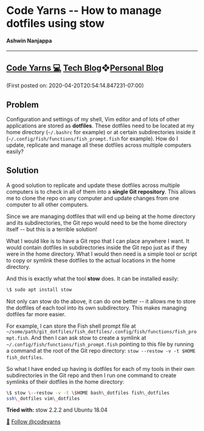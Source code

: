 # Code Yarns -- How to manage dotfiles using stow

#### Ashwin Nanjappa

-------------------------------------------------------------------------------------------------------------------------
[Code Yarns 💻](..) [Tech Blog](https://codeyarns.github.io/tech/)❖[Personal Blog](https://codeyarns.github.io/personal/)
-------------------------------------------------------------------------------------------------------------------------

(First posted on: 2020-04-20T20:54:14.847231-07:00)

Problem
-------

Configuration and settings of my shell, Vim editor and of lots of other
applications are stored as **dotfiles**. These dotfiles need to be
located at my home directory (`~/.bashrc` for example) or at certain
subdirectories inside it (`~/.config/fish/functions/fish_prompt.fish`
for example). How do I update, replicate and manage all these dotfiles
across multiple computers easily?

Solution
--------

A good solution to replicate and update these dotfiles across multiple
computers is to check in all of them into a **single Git repository**.
This allows me to clone the repo on any computer and update changes from
one computer to all other computers.

Since we are managing dotfiles that will end up being at the home
directory and its subdirectories, the Git repo would need to be the home
directory itself \-- but this is a terrible solution!

What I would like is to have a Git repo that I can place anywhere I
want. It would contain dotfiles in subdirectories inside the Git repo
just as if they were in the home directory. What I would then need is a
simple tool or script to copy or symlink these dotfiles to the actual
locations in the home directory.

And this is exactly what the tool **stow** does.  It can be installed easily:

```bash
\$ sudo apt install stow
```

Not only can stow do the above, it can do one better \-- it allows me to
store the dotfiles of each tool into its own subdirectory. This makes
managing dotfiles far more easier.

For example, I can store the Fish shell prompt file at
`~/some/path/git_dotfiles/fish_dotfiles/.config/fish/functions/fish_prompt.fish`.
And then I can ask stow to create a symlink at
`~/.config/fish/functions/fish_prompt.fish` pointing to this file by
running a command at the root of the Git repo directory:
`stow --restow -v -t $HOME fish_dotfiles`.

So what I have ended up having is dotfiles for each of my tools in their
own subdirectories in the Git repo and then I run one command to create
symlinks of their dotfiles in the home directory:

```bash
\$ stow \--restow -v -t \$HOME bash\_dotfiles fish\_dotfiles
ssh\_dotfiles vim\_dotfiles
```

**Tried with:** stow 2.2.2 and Ubuntu 18.04

[📧](mailto:codeyarns@gmail.com) [Follow
\@codeyarns](https://twitter.com/codeyarns)
[](https://www.buymeacoffee.com/codeyarns)
